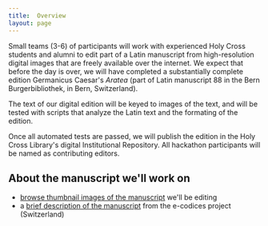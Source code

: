 ```yaml
---
title:  Overview
layout: page
---
```



Small teams (3-6) of participants will work with experienced Holy Cross students and alumni to edit part of a Latin manuscript from high-resolution digital images that are freely available over the internet. We expect that before the day is over, we will have completed a substantially complete edition Germanicus Caesar's *Aratea* (part of Latin manuscript 88 in the Bern Burgerbibliothek, in Bern, Switzerland).

The text of our digital edition will be keyed to images of the text, and will be tested with scripts that analyze the Latin text and the formating of the edition.

Once all automated tests are passed, we will publish the edition in the Holy Cross Library's digital Institutional Repository.  All hackathon participants will be named as contributing editors.



## About the manuscript we'll work on


-   [browse thumbnail images of the manuscript](../bern88-thumbs) we'll be editing
-   a [brief description of the manuscript](http://www.e-codices.unifr.ch/en/searchresult/list/one/bbb/0088) from the e-codices project (Switzerland)
